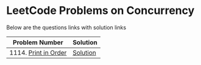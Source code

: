 # LeetCode Problems on Concurrency
Below are the questions links with solution links


|Problem Number|Solution|
|--------------|--------|
|1114. [Print in Order](https://leetcode.com/problems/print-in-order/)|[Solution](https://github.com/HarshOza36/LeetCode_Problems/blob/main/Concurrency/P1114%20-%20printInOrder.py)|
